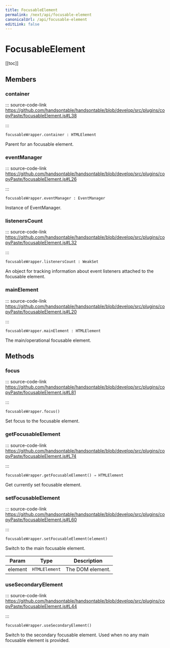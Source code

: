 ```yaml
---
title: FocusableElement
permalink: /next/api/focusable-element
canonicalUrl: /api/focusable-element
editLink: false
---
```


# FocusableElement

[[toc]]
## Members

### container
  
::: source-code-link https://github.com/handsontable/handsontable/blob/develop/src/plugins/copyPaste/focusableElement.js#L38

:::

`focusableWrapper.container : HTMLElement`

Parent for an focusable element.



### eventManager
  
::: source-code-link https://github.com/handsontable/handsontable/blob/develop/src/plugins/copyPaste/focusableElement.js#L26

:::

`focusableWrapper.eventManager : EventManager`

Instance of EventManager.



### listenersCount
  
::: source-code-link https://github.com/handsontable/handsontable/blob/develop/src/plugins/copyPaste/focusableElement.js#L32

:::

`focusableWrapper.listenersCount : WeakSet`

An object for tracking information about event listeners attached to the focusable element.



### mainElement
  
::: source-code-link https://github.com/handsontable/handsontable/blob/develop/src/plugins/copyPaste/focusableElement.js#L20

:::

`focusableWrapper.mainElement : HTMLElement`

The main/operational focusable element.


## Methods

### focus
  
::: source-code-link https://github.com/handsontable/handsontable/blob/develop/src/plugins/copyPaste/focusableElement.js#L81

:::

`focusableWrapper.focus()`

Set focus to the focusable element.



### getFocusableElement
  
::: source-code-link https://github.com/handsontable/handsontable/blob/develop/src/plugins/copyPaste/focusableElement.js#L74

:::

`focusableWrapper.getFocusableElement() ⇒ HTMLElement`

Get currently set focusable element.



### setFocusableElement
  
::: source-code-link https://github.com/handsontable/handsontable/blob/develop/src/plugins/copyPaste/focusableElement.js#L60

:::

`focusableWrapper.setFocusableElement(element)`

Switch to the main focusable element.


| Param | Type | Description |
| --- | --- | --- |
| element | `HTMLElement` | The DOM element. |



### useSecondaryElement
  
::: source-code-link https://github.com/handsontable/handsontable/blob/develop/src/plugins/copyPaste/focusableElement.js#L44

:::

`focusableWrapper.useSecondaryElement()`

Switch to the secondary focusable element. Used when no any main focusable element is provided.



